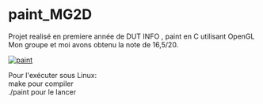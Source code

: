 # paint_MG2D
Projet realisé en premiere année de DUT INFO , paint en C utilisant OpenGL 
Mon groupe et moi avons obtenu la note de 16,5/20.

<a href="https://ibb.co/gSMymFn"><img src="https://i.ibb.co/JvRnmFh/paint.png" alt="paint" border="0"></a>

Pour l'exécuter sous Linux: <br>
make pour compiler <br>
./paint pour le lancer <br>
